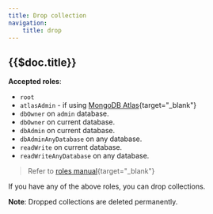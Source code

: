```yaml
---
title: Drop collection
navigation:
    title: drop
---
```


## {{$doc.title}}

**Accepted roles**:

- `root`
- `atlasAdmin` - if using [MongoDB Atlas](https://www.mongodb.com/atlas/database){target="_blank"}
- `dbOwner` on `admin` database.
- `dbOwner` on current database.
- `dbAdmin` on current database.
- `dbAdminAnyDatabase` on any database.
- `readWrite` on current database.
- `readWriteAnyDatabase` on any database.

> Refer to [roles manual](https://www.mongodb.com/docs/manual/reference/built-in-roles){target="_blank"}

If you have any of the above roles, you can drop collections.

**Note**: Dropped collections are deleted permanently.
